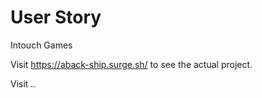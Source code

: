 # User Story

Intouch Games

Visit https://aback-ship.surge.sh/ to see the actual project.

Visit ..
